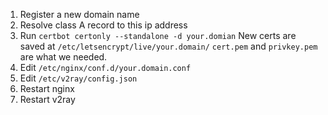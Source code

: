 1. Register a new domain name
2. Resolve class A record to this ip address
3. Run `certbot certonly --standalone -d your.domian`
   New certs are saved at `/etc/letsencrypt/live/your.domain/`
   `cert.pem` and `privkey.pem` are what we needed.
4. Edit `/etc/nginx/conf.d/your.domain.conf`
5. Edit `/etc/v2ray/config.json`
6. Restart nginx
7. Restart v2ray
